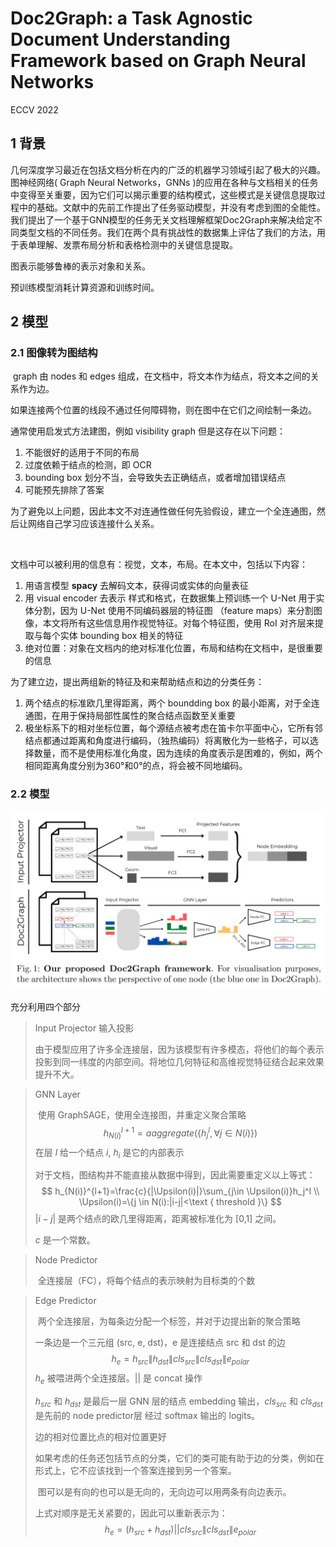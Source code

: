 # Doc2Graph: a Task Agnostic Document Understanding Framework based on Graph Neural Networks

ECCV 2022

## 1 背景

​	几何深度学习最近在包括文档分析在内的广泛的机器学习领域引起了极大的兴趣。图神经网络( Graph Neural Networks，GNNs )的应用在各种与文档相关的任务中变得至关重要，因为它们可以揭示重要的结构模式，这些模式是关键信息提取过程中的基础。文献中的先前工作提出了任务驱动模型，并没有考虑到图的全能性。我们提出了一个基于GNN模型的任务无关文档理解框架Doc2Graph来解决给定不同类型文档的不同任务。我们在两个具有挑战性的数据集上评估了我们的方法，用于表单理解、发票布局分析和表格检测中的关键信息提取。

图表示能够鲁棒的表示对象和关系。

预训练模型消耗计算资源和训练时间。



## 2 模型

### 2.1 图像转为图结构

​    graph 由 nodes 和 edges 组成，在文档中，将文本作为结点，将文本之间的关系作为边。

​    如果连接两个位置的线段不通过任何障碍物，则在图中在它们之间绘制一条边。

通常使用启发式方法建图，例如 visibility graph 但是这存在以下问题：

1. 不能很好的适用于不同的布局
2. 过度依赖于结点的检测，即 OCR
3. bounding box 划分不当，会导致失去正确结点，或者增加错误结点
4. 可能预先排除了答案

​	为了避免以上问题，因此本文不对连通性做任何先验假设，建立一个全连通图，然后让网络自己学习应该连接什么关系。

​	

​	文档中可以被利用的信息有：视觉，文本，布局。在本文中，包括以下内容：

1. 用语言模型 **spacy** 去解码文本，获得词或实体的向量表征
2. 用 visual encoder 去表示 样式和格式，在数据集上预训练一个 U-Net 用于实体分割，因为 U-Net 使用不同编码器层的特征图 （feature maps）来分割图像，本文将所有这些信息用作视觉特征。对每个特征图，使用 RoI 对齐层来提取与每个实体 bounding box 相关的特征
3. 绝对位置：对象在文档内的绝对标准化位置，布局和结构在文档中，是很重要的信息



为了建立边，提出两组新的特征及和来帮助结点和边的分类任务：

1. 两个结点的标准欧几里得距离，两个 boundding box 的最小距离，对于全连通图，在用于保持局部性属性的聚合结点函数至关重要
2. 极坐标系下的相对坐标位置，每个源结点被考虑在笛卡尔平面中心，它所有邻结点都通过距离和角度进行编码，（独热编码）将离散化为一些格子，可以选择数量，而不是使用标准化角度，因为连续的角度表示是困难的，例如，两个相同距离角度分别为360°和0°的点，将会被不同地编码。





### 2.2 模型

![image-20230612192413131](note_images\image-20230612192413131.png)



充分利用四个部分

> Input Projector 输入投影
>
> ​	由于模型应用了许多全连接层，因为该模型有许多模态，将他们的每个表示投影到同一纬度的内部空间。将地位几何特征和高维视觉特征结合起来效果提升不大。
>
> 





> GNN Layer
>
> ​	使用 GraphSAGE，使用全连接图，并重定义聚合策略
> $$
> h_{N(i)}^{l+1}=aaggregate(\{  h_j^l,\forall j\in N(i) \})
> $$
> 在层 $l$ 给一个结点 $i$, $h_i$ 是它的内部表示
>
> 对于文档，图结构并不能直接从数据中得到，因此需要重定义以上等式：
> $$
> h_{N(i)}^{l+1}=\frac{c}{|\Upsilon(i)|}\sum_{j\in \Upsilon(i)}h_j^l \\
> \Upsilon(i)=\{j \in N(i):|i-j|<\text { threshold }\}
> $$
> $|i-j|$ 是两个结点的欧几里得距离，距离被标准化为 [0,1] 之间。
>
> $c$ 是一个常数。



> Node Predictor
>
> ​	全连接层（FC），将每个结点的表示映射为目标类的个数
>
> 



> Edge Predictor
>
> ​	两个全连接层，为每条边分配一个标签，并对于边提出新的聚合策略
>
> 一条边是一个三元组 (src, e, dst)，e 是连接结点 src 和 dst 的边
> $$
> h_{e}=h_{s r c}\left\|h_{d s t}\right\| c l s_{s r c}\left\|c l s_{d s t}\right\| e_{p o l a r}
> $$
> $h_e$ 被喂进两个全连接层。$||$ 是 concat 操作
>
> $h_{src}$ 和 $h_{dst}$ 是最后一层 GNN 层的结点 embedding 输出，$cls_{src}$ 和 $cls_{dst}$ 是先前的 node predictor层 经过 softmax 输出的 logits。
>
> 边的相对位置比点的相对位置更好
>
> 如果考虑的任务还包括节点的分类，它们的类可能有助于边的分类，例如在形式上，它不应该找到一个答案连接到另一个答案。
>
> ​	图可以是有向的也可以是无向的，无向边可以用两条有向边表示。
>
> 上式对顺序是无关紧要的，因此可以重新表示为：
> $$
> h_{e}=(h_{s r c}+ h_{d s t})|| c l s_{s r c}\left\|c l s_{d s t}\right\| e_{p o l a r}
> $$



​	



​	





